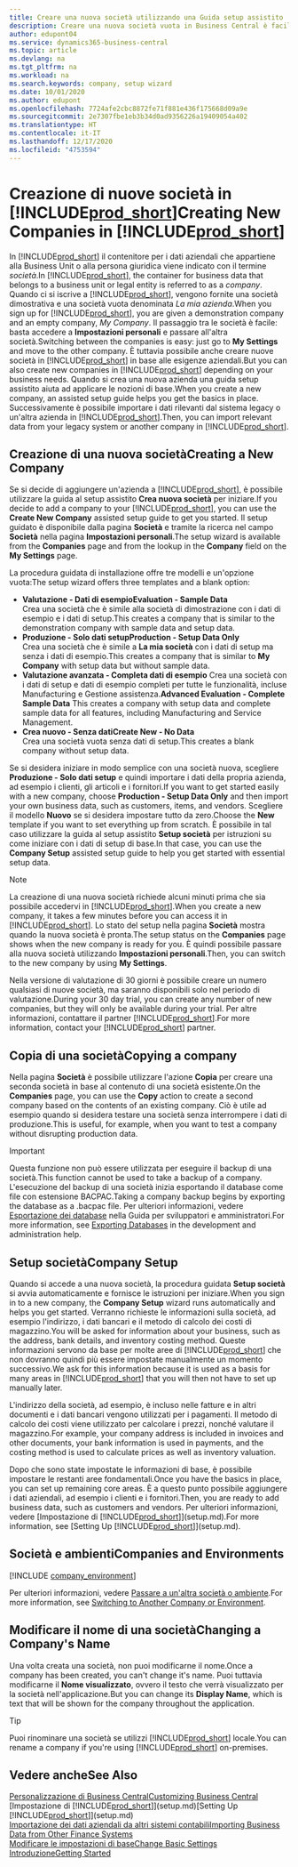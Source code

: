 ```yaml
---
title: Creare una nuova società utilizzando una Guida setup assistito | Microsoft Docs
description: Creare una nuova società vuota in Business Central è facile. Una Guida setup assistito fornisce le istruzioni nei vari passaggi e consente di importare i dati aziendali esistenti.
author: edupont04
ms.service: dynamics365-business-central
ms.topic: article
ms.devlang: na
ms.tgt_pltfrm: na
ms.workload: na
ms.search.keywords: company, setup wizard
ms.date: 10/01/2020
ms.author: edupont
ms.openlocfilehash: 7724afe2cbc8872fe71f881e436f175668d09a9e
ms.sourcegitcommit: 2e7307fbe1eb3b34d0ad9356226a19409054a402
ms.translationtype: HT
ms.contentlocale: it-IT
ms.lasthandoff: 12/17/2020
ms.locfileid: "4753594"
---
```

# <a name="creating-new-companies-in-prod_short"></a><span data-ttu-id="644cf-104">Creazione di nuove società in [!INCLUDE[prod_short](includes/prod_short.md)]</span><span class="sxs-lookup"><span data-stu-id="644cf-104">Creating New Companies in [!INCLUDE[prod_short](includes/prod_short.md)]</span></span>

<span data-ttu-id="644cf-105">In [!INCLUDE[prod_short](includes/prod_short.md)] il contenitore per i dati aziendali che appartiene alla Business Unit o alla persona giuridica viene indicato con il termine *società*.</span><span class="sxs-lookup"><span data-stu-id="644cf-105">In [!INCLUDE[prod_short](includes/prod_short.md)], the container for business data that belongs to a business unit or legal entity is referred to as a *company*.</span></span> <span data-ttu-id="644cf-106">Quando ci si iscrive a [!INCLUDE[prod_short](includes/prod_short.md)], vengono fornite una società dimostrativa e una società vuota denominata *La mia azienda*.</span><span class="sxs-lookup"><span data-stu-id="644cf-106">When you sign up for [!INCLUDE[prod_short](includes/prod_short.md)], you are given a demonstration company and an empty company, *My Company*.</span></span> <span data-ttu-id="644cf-107">Il passaggio tra le società è facile: basta accedere a **Impostazioni personali** e passare all'altra società.</span><span class="sxs-lookup"><span data-stu-id="644cf-107">Switching between the companies is easy: just go to **My Settings** and move to the other company.</span></span> <span data-ttu-id="644cf-108">È tuttavia possibile anche creare nuove società in [!INCLUDE[prod_short](includes/prod_short.md)] in base alle esigenze aziendali.</span><span class="sxs-lookup"><span data-stu-id="644cf-108">But you can also create new companies in [!INCLUDE[prod_short](includes/prod_short.md)] depending on your business needs.</span></span> <span data-ttu-id="644cf-109">Quando si crea una nuova azienda una guida setup assistito aiuta ad applicare le nozioni di base.</span><span class="sxs-lookup"><span data-stu-id="644cf-109">When you create a new company, an assisted setup guide helps you get the basics in place.</span></span> <span data-ttu-id="644cf-110">Successivamente è possibile importare i dati rilevanti dal sistema legacy o un'altra azienda in [!INCLUDE[prod_short](includes/prod_short.md)].</span><span class="sxs-lookup"><span data-stu-id="644cf-110">Then, you can import relevant data from your legacy system or another company in [!INCLUDE[prod_short](includes/prod_short.md)].</span></span>  

## <a name="creating-a-new-company"></a><span data-ttu-id="644cf-111">Creazione di una nuova società</span><span class="sxs-lookup"><span data-stu-id="644cf-111">Creating a New Company</span></span>

<span data-ttu-id="644cf-112">Se si decide di aggiungere un'azienda a [!INCLUDE[prod_short](includes/prod_short.md)], è possibile utilizzare la guida al setup assistito **Crea nuova società** per iniziare.</span><span class="sxs-lookup"><span data-stu-id="644cf-112">If you decide to add a company to your [!INCLUDE[prod_short](includes/prod_short.md)], you can use the **Create New Company** assisted setup guide to get you started.</span></span> <span data-ttu-id="644cf-113">Il setup guidato è disponibile dalla pagina **Società** e tramite la ricerca nel campo **Società** nella pagina **Impostazioni personali**.</span><span class="sxs-lookup"><span data-stu-id="644cf-113">The setup wizard is available from the **Companies** page and from the lookup in the **Company** field on the **My Settings** page.</span></span>  

<span data-ttu-id="644cf-114">La procedura guidata di installazione offre tre modelli e un'opzione vuota:</span><span class="sxs-lookup"><span data-stu-id="644cf-114">The setup wizard offers three templates and a blank option:</span></span>

- <span data-ttu-id="644cf-115">**Valutazione - Dati di esempio**</span><span class="sxs-lookup"><span data-stu-id="644cf-115">**Evaluation - Sample Data**</span></span>  
    <span data-ttu-id="644cf-116">Crea una società che è simile alla società di dimostrazione con i dati di esempio e i dati di setup.</span><span class="sxs-lookup"><span data-stu-id="644cf-116">This creates a company that is similar to the demonstration company with sample data and setup data.</span></span>  
- <span data-ttu-id="644cf-117">**Produzione - Solo dati setup**</span><span class="sxs-lookup"><span data-stu-id="644cf-117">**Production - Setup Data Only**</span></span>  
    <span data-ttu-id="644cf-118">Crea una società che è simile a **La mia società** con i dati di setup ma senza i dati di esempio.</span><span class="sxs-lookup"><span data-stu-id="644cf-118">This creates a company that is similar to **My Company** with setup data but without sample data.</span></span>
- <span data-ttu-id="644cf-119">**Valutazione avanzata - Completa dati di esempio** Crea una società con i dati di setup e dati di esempio completi per tutte le funzionalità, incluse Manufacturing e Gestione assistenza.</span><span class="sxs-lookup"><span data-stu-id="644cf-119">**Advanced Evaluation - Complete Sample Data** This creates a company with setup data and complete sample data for all features, including Manufacturing and Service Management.</span></span>
- <span data-ttu-id="644cf-120">**Crea nuovo - Senza dati**</span><span class="sxs-lookup"><span data-stu-id="644cf-120">**Create New - No Data**</span></span>  
    <span data-ttu-id="644cf-121">Crea una società vuota senza dati di setup.</span><span class="sxs-lookup"><span data-stu-id="644cf-121">This creates a blank company without setup data.</span></span>  

<span data-ttu-id="644cf-122">Se si desidera iniziare in modo semplice con una società nuova, scegliere **Produzione - Solo dati setup** e quindi importare i dati della propria azienda, ad esempio i clienti, gli articoli e i fornitori.</span><span class="sxs-lookup"><span data-stu-id="644cf-122">If you want to get started easily with a new company, choose **Production - Setup Data Only** and then import your own business data, such as customers, items, and vendors.</span></span> <span data-ttu-id="644cf-123">Scegliere il modello **Nuovo** se si desidera impostare tutto da zero.</span><span class="sxs-lookup"><span data-stu-id="644cf-123">Choose the **New** template if you want to set everything up from scratch.</span></span> <span data-ttu-id="644cf-124">È possibile in tal caso utilizzare la guida al setup assistito **Setup società** per istruzioni su come iniziare con i dati di setup di base.</span><span class="sxs-lookup"><span data-stu-id="644cf-124">In that case, you can use the **Company Setup** assisted setup guide to help you get started with essential setup data.</span></span>  

> [!NOTE]  
> <span data-ttu-id="644cf-125">La creazione di una nuova società richiede alcuni minuti prima che sia possibile accedervi in [!INCLUDE[prod_short](includes/prod_short.md)].</span><span class="sxs-lookup"><span data-stu-id="644cf-125">When you create a new company, it takes a few minutes before you can access it in [!INCLUDE[prod_short](includes/prod_short.md)].</span></span> <span data-ttu-id="644cf-126">Lo stato del setup nella pagina **Società** mostra quando la nuova società è pronta.</span><span class="sxs-lookup"><span data-stu-id="644cf-126">The setup status on the **Companies** page shows when the new company is ready for you.</span></span> <span data-ttu-id="644cf-127">È quindi possibile passare alla nuova società utilizzando **Impostazioni personali**.</span><span class="sxs-lookup"><span data-stu-id="644cf-127">Then, you can switch to the new company by using **My Settings**.</span></span>  

<span data-ttu-id="644cf-128">Nella versione di valutazione di 30 giorni è possibile creare un numero qualsiasi di nuove società, ma saranno disponibili solo nel periodo di valutazione.</span><span class="sxs-lookup"><span data-stu-id="644cf-128">During your 30 day trial, you can create any number of new companies, but they will only be available during your trial.</span></span> <span data-ttu-id="644cf-129">Per altre informazioni, contattare il partner [!INCLUDE[prod_short](includes/prod_short.md)].</span><span class="sxs-lookup"><span data-stu-id="644cf-129">For more information, contact your [!INCLUDE[prod_short](includes/prod_short.md)] partner.</span></span>  

## <a name="copying-a-company"></a><span data-ttu-id="644cf-130">Copia di una società</span><span class="sxs-lookup"><span data-stu-id="644cf-130">Copying a company</span></span>

<span data-ttu-id="644cf-131">Nella pagina **Società** è possibile utilizzare l'azione **Copia** per creare una seconda società in base al contenuto di una società esistente.</span><span class="sxs-lookup"><span data-stu-id="644cf-131">On the **Companies** page, you can use the **Copy** action to create a second company based on the contents of an existing company.</span></span> <span data-ttu-id="644cf-132">Ciò è utile ad esempio quando si desidera testare una società senza interrompere i dati di produzione.</span><span class="sxs-lookup"><span data-stu-id="644cf-132">This is useful, for example, when you want to test a company without disrupting production data.</span></span>

> [!Important]
> <span data-ttu-id="644cf-133">Questa funzione non può essere utilizzata per eseguire il backup di una società.</span><span class="sxs-lookup"><span data-stu-id="644cf-133">This function cannot be used to take a backup of a company.</span></span> <span data-ttu-id="644cf-134">L'esecuzione del backup di una società inizia esportando il database come file con estensione BACPAC.</span><span class="sxs-lookup"><span data-stu-id="644cf-134">Taking a company backup begins by exporting the database as a .bacpac file.</span></span> <span data-ttu-id="644cf-135">Per ulteriori informazioni, vedere [Esportazione dei database](/dynamics365/business-central/dev-itpro/administration/tenant-admin-center-database-export) nella Guida per sviluppatori e amministratori.</span><span class="sxs-lookup"><span data-stu-id="644cf-135">For more information, see [Exporting Databases](/dynamics365/business-central/dev-itpro/administration/tenant-admin-center-database-export) in the development and administration help.</span></span>

## <a name="company-setup"></a><span data-ttu-id="644cf-136">Setup società</span><span class="sxs-lookup"><span data-stu-id="644cf-136">Company Setup</span></span>

<span data-ttu-id="644cf-137">Quando si accede a una nuova società, la procedura guidata **Setup società** si avvia automaticamente e fornisce le istruzioni per iniziare.</span><span class="sxs-lookup"><span data-stu-id="644cf-137">When you sign in to a new company, the **Company Setup** wizard runs automatically and helps you get started.</span></span> <span data-ttu-id="644cf-138">Verranno richieste le informazioni sulla società, ad esempio l'indirizzo, i dati bancari e il metodo di calcolo dei costi di magazzino.</span><span class="sxs-lookup"><span data-stu-id="644cf-138">You will be asked for information about your business, such as the address, bank details, and inventory costing method.</span></span> <span data-ttu-id="644cf-139">Queste informazioni servono da base per molte aree di [!INCLUDE[prod_short](includes/prod_short.md)] che non dovranno quindi più essere impostate manualmente un momento successivo.</span><span class="sxs-lookup"><span data-stu-id="644cf-139">We ask for this information because it is used as a basis for many areas in [!INCLUDE[prod_short](includes/prod_short.md)] that you will then not have to set up manually later.</span></span>  

<span data-ttu-id="644cf-140">L'indirizzo della società, ad esempio, è incluso nelle fatture e in altri documenti e i dati bancari vengono utilizzati per i pagamenti. Il metodo di calcolo dei costi viene utilizzato per calcolare i prezzi, nonché valutare il magazzino.</span><span class="sxs-lookup"><span data-stu-id="644cf-140">For example, your company address is included in invoices and other documents, your bank information is used in payments, and the costing method is used to calculate prices as well as inventory valuation.</span></span>  

<span data-ttu-id="644cf-141">Dopo che sono state impostate le informazioni di base, è possibile impostare le restanti aree fondamentali.</span><span class="sxs-lookup"><span data-stu-id="644cf-141">Once you have the basics in place, you can set up remaining core areas.</span></span> <span data-ttu-id="644cf-142">È a questo punto possibile aggiungere i dati aziendali, ad esempio i clienti e i fornitori.</span><span class="sxs-lookup"><span data-stu-id="644cf-142">Then, you are ready to add business data, such as customers and vendors.</span></span> <span data-ttu-id="644cf-143">Per ulteriori informazioni, vedere [Impostazione di [!INCLUDE[prod_short](includes/prod_short.md)]](setup.md).</span><span class="sxs-lookup"><span data-stu-id="644cf-143">For more information, see [Setting Up [!INCLUDE[prod_short](includes/prod_short.md)]](setup.md).</span></span>  

## <a name="companies-and-environments"></a><span data-ttu-id="644cf-144">Società e ambienti</span><span class="sxs-lookup"><span data-stu-id="644cf-144">Companies and Environments</span></span>

[!INCLUDE [company_environment](includes/company_environment.md)]

<span data-ttu-id="644cf-145">Per ulteriori informazioni, vedere [Passare a un'altra società o ambiente](ui-organization-switch.md).</span><span class="sxs-lookup"><span data-stu-id="644cf-145">For more information, see [Switching to Another Company or Environment](ui-organization-switch.md).</span></span> 

## <a name="changing-a-companys-name"></a><span data-ttu-id="644cf-146">Modificare il nome di una società</span><span class="sxs-lookup"><span data-stu-id="644cf-146">Changing a Company's Name</span></span>

<span data-ttu-id="644cf-147">Una volta creata una società, non puoi modificarne il nome.</span><span class="sxs-lookup"><span data-stu-id="644cf-147">Once a company has been created, you can't change it's name.</span></span> <span data-ttu-id="644cf-148">Puoi tuttavia modificarne il **Nome visualizzato**, ovvero il testo che verrà visualizzato per la società nell'applicazione.</span><span class="sxs-lookup"><span data-stu-id="644cf-148">But you can change its **Display Name**, which is text that will be shown for the company throughout the application.</span></span>  

> [!TIP]
> <span data-ttu-id="644cf-149">Puoi rinominare una società se utilizzi [!INCLUDE[prod_short](includes/prod_short.md)] locale.</span><span class="sxs-lookup"><span data-stu-id="644cf-149">You can rename a company if you're using [!INCLUDE[prod_short](includes/prod_short.md)] on-premises.</span></span>

## <a name="see-also"></a><span data-ttu-id="644cf-150">Vedere anche</span><span class="sxs-lookup"><span data-stu-id="644cf-150">See Also</span></span>

[<span data-ttu-id="644cf-151">Personalizzazione di Business Central</span><span class="sxs-lookup"><span data-stu-id="644cf-151">Customizing Business Central</span></span>](ui-customizing-overview.md)  
<span data-ttu-id="644cf-152">[Impostazione di [!INCLUDE[prod_short](includes/prod_short.md)]](setup.md)</span><span class="sxs-lookup"><span data-stu-id="644cf-152">[Setting Up [!INCLUDE[prod_short](includes/prod_short.md)]](setup.md)</span></span>  
[<span data-ttu-id="644cf-153">Importazione dei dati aziendali da altri sistemi contabili</span><span class="sxs-lookup"><span data-stu-id="644cf-153">Importing Business Data from Other Finance Systems</span></span>](across-import-data-configuration-packages.md)  
[<span data-ttu-id="644cf-154">Modificare le impostazioni di base</span><span class="sxs-lookup"><span data-stu-id="644cf-154">Change Basic Settings</span></span>](ui-change-basic-settings.md)  
[<span data-ttu-id="644cf-155">Introduzione</span><span class="sxs-lookup"><span data-stu-id="644cf-155">Getting Started</span></span>](product-get-started.md)  
